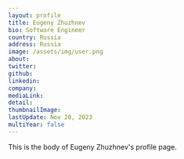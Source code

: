 ```yaml
---
layout: profile
title: Eugeny Zhuzhnev
bio: Software Engineer
country: Russia
address: Russia
image: /assets/img/user.png
about: 
twitter: 
github: 
linkedin: 
company: 
mediaLink:
detail: 
thumbnailImage:
lastUpdate: Nov 20, 2023
multiYear: false
---
```


This is the body of Eugeny Zhuzhnev's profile page.
